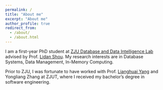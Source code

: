 ```yaml
---
permalink: /
title: "About me"
excerpt: "About me"
author_profile: true
redirect_from: 
  - /about/
  - /about.html
---
```


I am a first-year PhD student at [ZJU Database and Data Intelligence Lab](https://dilab-zju.github.io/) advised by Prof. [Lidan Shou](https://person.zju.edu.cn/en/should). My research interests are in Database Systems, Data Management, In-Memory Computing.

Prior to ZJU, I was fortunate to have worked with Prof. [Lianghuai Yang](https://www.researchgate.net/profile/Liang-Yang-39) and Yongliang Zhang at ZJUT, where I received my bachelor’s degree in software engineering.